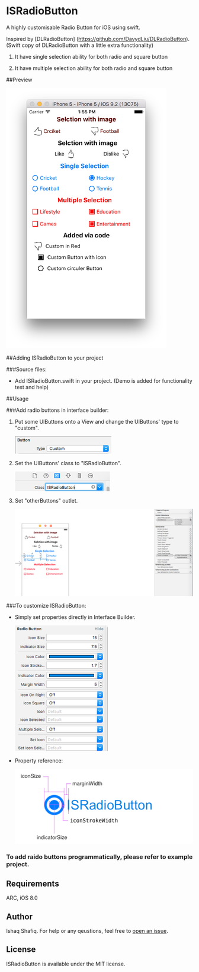# ISRadioButton 
A highly customisable Radio Button for iOS using swift. 

Inspired by [DLRadioButton] (https://github.com/DavydLiu/DLRadioButton).  (Swift copy of DLRadioButton with a little extra functionality)

1. It have single selection ability for both radio and square button

2. It have multiple selection ability for both radio and square button

##Preview

![screenshot1](ISRadioButton_screenshot1.png)

##Adding ISRadioButton to your project

###Source files:
*    Add ISRadioButton.swift in your project. (Demo is added for functionality test and help)

##Usage

###Add radio buttons in interface builder:

1.  Put some UIButtons onto a View and change the UIButtons' type to "custom".

	![change UIButton Type](change_UIButton_type.png)

2.  Set the UIButtons' class to "ISRadioButton".

	![change UIButton Class](change_UIButton_class.png)

3.	Set "otherButtons" outlet.

	![set otherButtons outlet](set_otherButtons_outlet.png)

###To customize ISRadioButton:

*	Simply set properties directly in Interface Builder.

	![design ISButton](design_ISRadioButton.png)

*	Property reference:
	
	![ISRadioButton](ISRadioButton.png)
	
### To add raido buttons programmatically, please refer to example project.

## Requirements

ARC, iOS 8.0

## Author

Ishaq Shafiq. For help or any qeustions, feel free to [open an issue](https://github.com/thegoal/ISRadioButton/issues/new).

## License

ISRadioButton is available under the MIT license.
